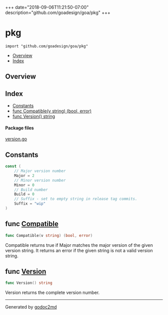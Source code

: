 +++
date="2018-09-06T11:21:50-07:00"
description="github.com/goadesign/goa/pkg"
+++


# pkg
`import "github.com/goadesign/goa/pkg"`

* [Overview](#pkg-overview)
* [Index](#pkg-index)

## <a name="pkg-overview">Overview</a>



## <a name="pkg-index">Index</a>
* [Constants](#pkg-constants)
* [func Compatible(v string) (bool, error)](#Compatible)
* [func Version() string](#Version)


#### <a name="pkg-files">Package files</a>
[version.go](/src/github.com/goadesign/goa/pkg/version.go) 


## <a name="pkg-constants">Constants</a>
``` go
const (
    // Major version number
    Major = 2
    // Minor version number
    Minor = 0
    // Build number
    Build = 0
    // Suffix - set to empty string in release tag commits.
    Suffix = "wip"
)
```



## <a name="Compatible">func</a> [Compatible](/src/target/version.go?s=683:722#L36)
``` go
func Compatible(v string) (bool, error)
```
Compatible returns true if Major matches the major version of the given version string.
It returns an error if the given string is not a valid version string.



## <a name="Version">func</a> [Version](/src/target/version.go?s=384:405#L26)
``` go
func Version() string
```
Version returns the complete version number.








- - -
Generated by [godoc2md](https://godoc.org/github.com/davecheney/godoc2md)
